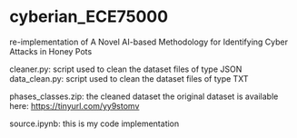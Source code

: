 # cyberian_ECE75000
re-implementation of A Novel AI-based Methodology for Identifying Cyber Attacks in Honey Pots

cleaner.py: script used to clean the dataset files of type JSON
data_clean.py: script used to clean the dataset files of type TXT

phases_classes.zip: the cleaned dataset
the original dataset is available here: https://tinyurl.com/yy9stomv

source.ipynb: this is my code implementation


